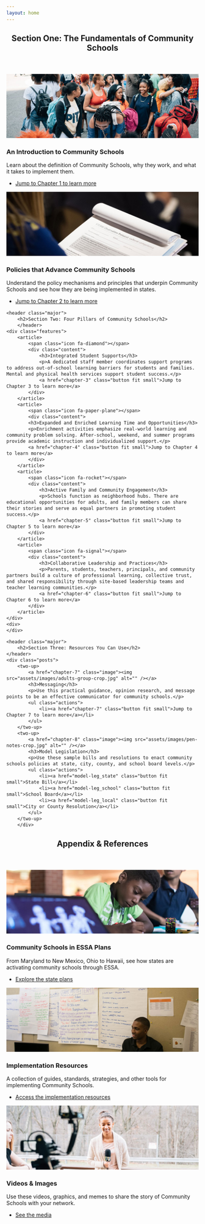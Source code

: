 ```yaml
---
layout: home
---
```


<section>

<!-- Section One -->

<header class="major">
	<h2>Section One: The Fundamentals of Community Schools</h2>
</header>
<div class="posts">
	<two-up>
		<a href="chapter-1" class="image"><img src="assets/images/crowd-crop.jpg" alt="" /></a>
		<h3>An Introduction to Community Schools</h3>
		<p>Learn about the definition of Community Schools, why they work, and what it takes to implement them.</p>
		<ul class="actions">
			<li><a href="chapter-1" class="button fit small">Jump to Chapter 1 to learn more</a></li>
		</ul>
	</two-up>
	<two-up>
		<a href="chapter-2" class="image"><img src="assets/images/STEAM-observation-crop.jpg" alt="" /></a>
		<h3>Policies that Advance Community Schools</h3>
		<p>Understand the policy mechanisms and principles that underpin Community Schools and see how they are being implemented in states.</p>
		<ul class="actions">
			<li><a href="chapter-2" class="button fit small">Jump to Chapter 2 to learn more</a></li>
		</ul>
	</two-up>
	</div>

<!-- Section Two -->

	<header class="major">
		<h2>Section Two: Four Pillars of Community Schools</h2>
		</header>
	<div class="features">
		<article>
			<span class="icon fa-diamond"></span>
			<div class="content">
				<h3>Integrated Student Supports</h3>
				<p>A dedicated staff member coordinates support programs to address out-of-school learning barriers for students and families. Mental and physical health services support student success.</p>
				<a href="chapter-3" class="button fit small">Jump to Chapter 3 to learn more</a>
			</div>
		</article>
		<article>
			<span class="icon fa-paper-plane"></span>
			<div class="content">
			<h3>Expanded and Enriched Learning Time and Opportunities</h3>
			<p>Enrichment activities emphasize real-world learning and community problem solving. After-school, weekend, and summer programs provide academic instruction and individualized support.</p>
			<a href="chapter-4" class="button fit small">Jump to Chapter 4 to learn more</a>
			</div>
		</article>
		<article>
			<span class="icon fa-rocket"></span>
			<div class="content">
				<h3>Active Family and Community Engagement</h3>
				<p>Schools function as neighborhood hubs. There are educational opportunities for adults, and family members can share their stories and serve as equal partners in promoting student success.</p>
				<a href="chapter-5" class="button fit small">Jump to Chapter 5 to learn more</a>
			</div>
		</article>
		<article>
			<span class="icon fa-signal"></span>
			<div class="content">
				<h3>Collaborative Leadership and Practices</h3>
				<p>Parents, students, teachers, principals, and community partners build a culture of professional learning, collective trust, and shared responsibility through site-based leadership teams and teacher learning communities.</p>
				<a href="chapter-6" class="button fit small">Jump to Chapter 6 to learn more</a>
			</div>
		</article>
	</div>
	<div>
	</div>

<!-- Section Three -->

	<header class="major">
		<h2>Section Three: Resources You Can Use</h2>
	</header>
	<div class="posts">
		<two-up>
			<a href="chapter-7" class="image"><img src="assets/images/adults-group-crop.jpg" alt="" /></a>
			<h3>Messaging</h3>
			<p>Use this practical guidance, opinion research, and message points to be an effective communicator for community schools.</p>
			<ul class="actions">
				<li><a href="chapter-7" class="button fit small">Jump to Chapter 7 to learn more</a></li>
			</ul>
		</two-up>
		<two-up>
			<a href="chapter-8" class="image"><img src="assets/images/pen-notes-crop.jpg" alt="" /></a>
			<h3>Model Legislation</h3>
			<p>Use these sample bills and resolutions to enact community schools policies at state, city, county, and school board levels.</p>
			<ul class="actions">
				<li><a href="model-leg_state" class="button fit small">State Bill</a></li>
				<li><a href="model-leg_school" class="button fit small">School Board</a></li>
				<li><a href="model-leg_local" class="button fit small">City or County Resolution</a></li>
			</ul>
		</two-up>
		</div>

<!-- Appendix -->

<header class="major">
				<h2>Appendix &amp; References</h2>
			</header>
			<div class="posts">
		<article>
			<a href="chapter-9" class="image"><img src="assets/images/screen-drawing-crop.jpg" alt="" /></a>
			<h3>Community Schools in ESSA Plans</h3>
			<p>From Maryland to New Mexico, Ohio to Hawaii, see how states are activating community schools through ESSA.</p>
			<ul class="actions">
				<li><a href="#" class="button fit small">Explore the state plans</a></li>
			</ul>
		</article>
		<article>
			<a href="#" class="image"><img src="assets/images/posters-crop.jpg" alt="" /></a>
			<h3>Implementation Resources</h3>
			<p>A collection of guides, standards, strategies, and other tools for implementing Community Schools.</p>
			<ul class="actions">
				<li><a href="#" class="button fit small">Access the implementation resources</a></li>
			</ul>
		</article>
		<article>
			<a href="#" class="image"><img src="assets/images/microphone-crop.jpg" alt="" /></a>
			<h3>Videos &amp; Images</h3>
			<p>Use these videos, graphics, and memes to share the story of Community Schools with your network.</p>
			<ul class="actions">
				<li><a href="#" class="button fit small">See the media</a></li>
			</ul>
		</article>		
	</div>		

</section>

